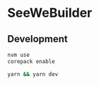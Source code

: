 # SeeWeBuilder

## Development

```sh
nvm use
corepack enable
```

```sh
yarn && yarn dev
```

[//]: # ()
[//]: # (## Deployment to github pages, what???)

[//]: # ()
[//]: # (1. In `./package.json` change the `homepage` field to your)

[//]: # (   github pages url.)

[//]: # ()
[//]: # (   ```json)

[//]: # (   {)

[//]: # (     "homepage": "https://<username>.github.io/<repo-name>")

[//]: # (   })

[//]: # (   ```)

[//]: # ()
[//]: # (2. Just run the following commands:)

[//]: # ()
[//]: # (    ```sh)

[//]: # (    yarn build-bundle)

[//]: # (    yarn deploy)

[//]: # (    ```)

[//]: # ()
[//]: # (That's it! Your app is now live on github pages on the url you specified in)

[//]: # (`homepage` field. The app is deployed to the `gh-pages` branch of your repo.)
